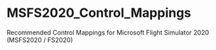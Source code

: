 # MSFS2020_Control_Mappings
Recommended Control Mappings for Microsoft Flight Simulator 2020 (MSFS2020 / FS2020)
